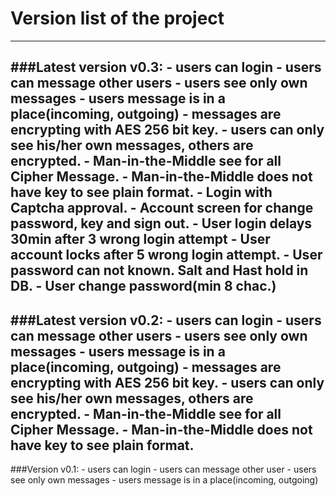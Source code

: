 # Version list of the project
---
###Latest version v0.3:
	- users can login
	- users can message other users
	- users see only own messages
	- users message is in a place(incoming, outgoing)
	- messages are encrypting with AES 256 bit key.
	- users can only see his/her own messages, others are encrypted.
	- Man-in-the-Middle see for all Cipher Message.
	- Man-in-the-Middle does not have key to see plain format.
	- Login with Captcha approval.
	- Account screen for change password, key and sign out.
	- User login delays 30min after 3 wrong login attempt
	- User account locks after 5 wrong login attempt.
	- User password can not known. Salt and Hast hold in DB.
	- User change password(min 8 chac.)
--
###Latest version v0.2:
	- users can login
	- users can message other users
	- users see only own messages
	- users message is in a place(incoming, outgoing)
	- messages are encrypting with AES 256 bit key.
	- users can only see his/her own messages, others are encrypted.
	- Man-in-the-Middle see for all Cipher Message.
	- Man-in-the-Middle does not have key to see plain format.
--
###Version v0.1:
	- users can login
	- users can message other user
	- users see only own messages
	- users message is in a place(incoming, outgoing)